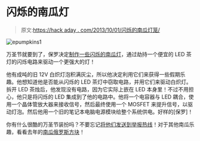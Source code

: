 # 闪烁的南瓜灯

> 原文:[https://hack aday . com/2013/10/01/闪烁的南瓜灯笼/](https://hackaday.com/2013/10/01/flickering-pumpkin-lanterns/)

![epumpkins1](../Images/62e818f5d2dc07026ef8ed8581bbdd37.png)

万圣节就要到了，保罗决定[制作一些闪烁的南瓜灯](http://paulorenato.com/joomla/index.php?option=com_content&view=article&id=96&Itemid=4)，通过劫持一个便宜的 LED 茶灯的闪烁电路来驱动一个更强大的灯！

他有成吨的旧 12V 白炽灯泡积满灰尘，所以他决定利用它们来获得一些假期乐趣。他想知道他是否能从闪烁的 LED 茶灯中窃取电路，并用它们来驱动白炽灯。拆开 LED 茶烛后，他发现没有电路，因为它实际上嵌在 LED 本身里！不过不用担心，他只是将闪烁的 LED 集成到了他的电路中。他将一个电容器与 LED 耦合，使用一个晶体管放大器来接收信号，然后最终使用一个 MOSFET 来提升信号，以驱动灯泡。然后他用一个旧的笔记本电脑电源模块给整个系统供电。好样的[保罗]！

你有什么很酷的万圣节装扮吗？不要忘记[将他们发送到举报热线](mailto:tips@hackaday.com)！对于其他南瓜乐趣，看看去年的[南瓜俄罗斯方块](http://hackaday.com/2012/10/29/pumpkin-tetris-inspired-by-our-own-led-jack-o-lantern/)！